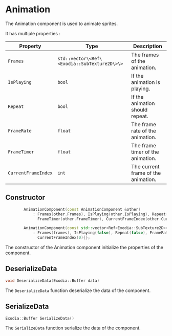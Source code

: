 # Animation

The Animation component is used to animate sprites.

It has multiple properties :

| Property            | Type                                         | Description                         |
|---------------------|----------------------------------------------|-------------------------------------|
| `Frames`            | `std::vector\<Ref\<Exodia::SubTexture2D\>\>` | The frames of the animation.        |
| `IsPlaying`         | `bool`                                       | If the animation is playing.        |
| `Repeat`            | `bool`                                       | If the animation should repeat.     |
| `FrameRate`         | `float`                                      | The frame rate of the animation.    |
| `FrameTimer`        | `float`                                      | The frame timer of the animation.   |
| `CurrentFrameIndex` | `int`                                        | The current frame of the animation. |

## Constructor

```c++
        AnimationComponent(const AnimationComponent &other)
            : Frames(other.Frames), IsPlaying(other.IsPlaying), Repeat(other.Repeat), FrameRate(other.FrameRate),
              FrameTimer(other.FrameTimer), CurrentFrameIndex(other.CurrentFrameIndex){};

        AnimationComponent(const std::vector<Ref<Exodia::SubTexture2D>> &frames = {})
            : Frames(frames), IsPlaying(false), Repeat(false), FrameRate(0.0f), FrameTimer(0.0f),
              CurrentFrameIndex(0){};
```

The constructor of the Animation component initialize the properties of the component.

## DeserializeData

```c++
void DeserializeData(Exodia::Buffer data)
```

The `DeserializeData` function deserialize the data of the component.

## SerializeData

```c++
Exodia::Buffer SerializeData()
```

The `SerializeData` function serialize the data of the component.


